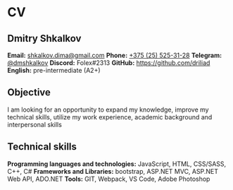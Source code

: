 # CV

## Dmitry Shkalkov
**Email:** shkalkov.dima@gmail.com
**Phone:** [+375 (25) 525-31-28](tel:+375255253128)
**Telegram:** [@dmshkalkov](http://t.me/dmshkalkov)
**Discord:** Folex#2313
**GitHub:** https://github.com/driliad
**English:** pre-intermediate (A2+)

## Objective
I am looking for an opportunity to expand my knowledge, improve my technical skills, utilize my work experience, academic background and interpersonal skills

## Technical skills
**Programming languages and technologies:** JavaScript, HTML, CSS/SASS, C++, C#
**Frameworks and Libraries:** bootstrap, ASP.NET MVC, ASP.NET Web API, ADO.NET
**Tools:** GIT, Webpack, VS Code, Adobe Photoshop

